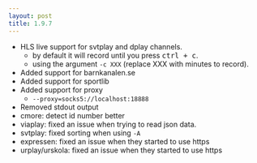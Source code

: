 ```yaml
---
layout: post
title: 1.9.7
---
```


* HLS live support for svtplay and dplay channels.
    * by default it will record until you press <kbd>ctrl + c</kbd>.
    * using the argument `-c XXX` (replace XXX with minutes to record).
* Added support for barnkanalen.se
* Added support for sportlib
* Added support for proxy
    * `--proxy=socks5://localhost:18888`
* Removed stdout output
* cmore: detect id number better
* viaplay: fixed an issue when trying to read json data.
* svtplay: fixed sorting when using `-A`
* expressen: fixed an issue when they started to use https
* urplay/urskola: fixed an issue when they started to use https
